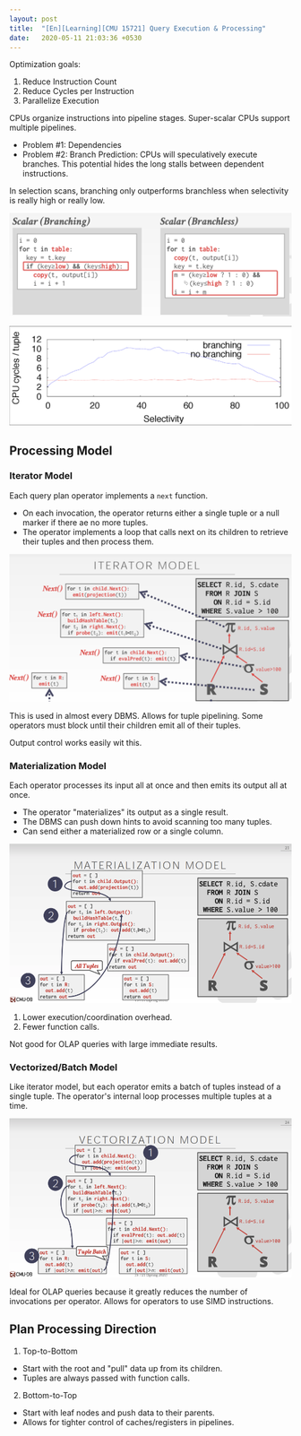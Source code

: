 ```yaml
---
layout: post
title:  "[En][Learning][CMU 15721] Query Execution & Processing"
date:   2020-05-11 21:03:36 +0530
---
```


Optimization goals:
1. Reduce Instruction Count
2. Reduce Cycles per Instruction
3. Parallelize Execution

CPUs organize instructions into pipeline stages.
Super-scalar CPUs support multiple pipelines.

- Problem #1: Dependencies
- Problem #2: Branch Prediction: CPUs will speculatively execute branches. This potential hides the long stalls between dependent instructions.

In selection scans, branching only outperforms branchless when selectivity is really high or really low.

<p align="center">
  <img src="/assets/pictures/15721-execution/scan.png">
</p>

<p align="center">
  <img src="/assets/pictures/15721-execution/scan2.png">
</p>

## Processing Model
### Iterator Model
Each query plan operator implements a `next` function.
- On each invocation, the operator returns either a single tuple or a null marker if there ae no more tuples.
- The operator implements a loop that calls next on its children to retrieve their tuples and then process them.

<p align="center">
  <img src="/assets/pictures/15721-execution/iterator.png">
</p>

This is used in almost every DBMS. Allows for tuple pipelining. Some operators must block until their children emit all of their tuples.

Output control works easily wit this.

### Materialization Model
Each operator processes its input all at once and then emits its output all at once.
- The operator "materializes" its output as a single result.
- The DBMS can push down hints to avoid scanning too many tuples.
- Can send either a materialized row or a single column.

<p align="center">
  <img src="/assets/pictures/15721-execution/materialization.png">
</p>

1. Lower execution/coordination overhead.
2. Fewer function calls.

Not good for OLAP queries with large immediate results.

### Vectorized/Batch Model
Like iterator model, but each operator emits a batch of tuples instead of a single tuple. The operator's internal loop processes multiple tuples at a time.

<p align="center">
  <img src="/assets/pictures/15721-execution/vectorization.png">
</p>

Ideal for OLAP queries because it greatly reduces the number of invocations per operator. Allows for operators to use SIMD instructions.

## Plan Processing Direction
1. Top-to-Bottom
- Start with the root and "pull" data up from its children.
- Tuples are always passed with function calls.

2. Bottom-to-Top
- Start with leaf nodes and push data to their parents.
- Allows for tighter control of caches/registers in pipelines.
